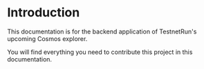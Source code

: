 # Introduction

This documentation is for the backend application of TestnetRun's upcoming Cosmos explorer.

You will find everything you need to contribute this project in this documentation.
